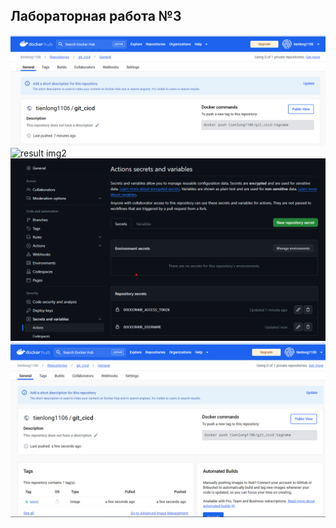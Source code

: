 ## Лабораторная работа №3

![result img2](./results/repo-dockerhub.png)
![result img2](./results/key_access-token.png)
![result img2](./results/add_key.png)
![result img2](./results/result.png)

